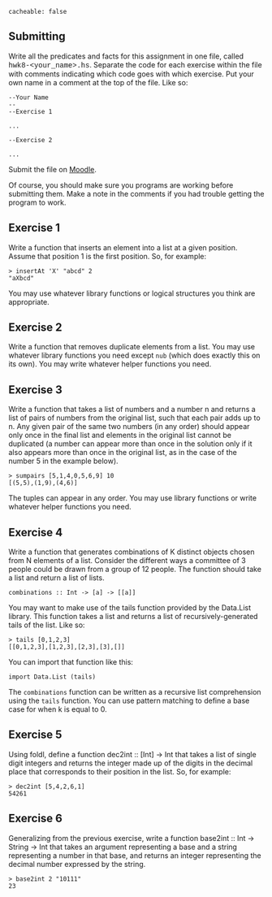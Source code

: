 ```
cacheable: false
```

## Submitting

Write all the predicates and facts for this assignment in one file, called
<span style="font-family: 'Courier New', Courier, 'Lucida Sans Typewriter', 'Lucida Typewriter', monospace;">hwk8-&lt;your_name&gt;.hs</span>. Separate the code for each exercise within the file with comments indicating which code goes with which exercise. Put your own name in a comment at the top of the file. Like so:


    --Your Name
    --
    --Exercise 1

    ...

    --Exercise 2

    ...



Submit the file on [Moodle](https://moodle.pugetsound.edu/moodle/mod/assign/view.php?id=308771).

Of course, you should make sure you programs are working before submitting them.
Make a note in the comments if you had trouble getting the program to work.


## Exercise 1

Write a function that inserts an element into a list at a given position. Assume that position 1 is the first position. So, for example:

<pre><code class="haskell">> insertAt 'X' "abcd" 2
"aXbcd"</code></pre>

You may use whatever library functions or logical structures you think are appropriate.

## Exercise 2

Write a function that removes duplicate elements from a list. You may use whatever library functions you need except `nub` (which does exactly this on its own). You may write whatever helper functions you need.

## Exercise 3

Write a function that takes a list of numbers and a number n and returns a list of pairs of numbers from the original list, such that each pair adds up to n. Any given pair of the same two numbers (in any order) should appear only once in the final list and elements in the original list cannot be duplicated (a number can appear more than once in the solution only if it also appears more than once in the original list, as in the case of the number 5 in the example below).

<pre><code class="haskell">> sumpairs [5,1,4,0,5,6,9] 10
[(5,5),(1,9),(4,6)]</code></pre>

The tuples can appear in any order. You may use library functions or write whatever helper functions you need.

## Exercise 4

Write a function that generates combinations of K distinct objects chosen from N elements of a list. Consider the different ways a committee of 3 people could be drawn from a group of 12 people. The function should take a list and return a list of lists.

<pre><code class="haskell">combinations :: Int -> [a] -> [[a]]</code></pre>

You may want to make use of the <span class="codefont">tails</span> function provided by the <span class="codefont">Data.List</span> library. This function takes a list and returns a list of recursively-generated tails of the list. Like so:

<pre><code class="haskell">> tails [0,1,2,3]
[[0,1,2,3],[1,2,3],[2,3],[3],[]]</code></pre>

You can import that function like this:

<pre><code class="haskell">import Data.List (tails)</code></pre>

The `combinations` function can be written as a recursive list comprehension using the `tails` function. You can use pattern matching to define a base case for when k is equal to 0.

## Exercise 5

Using <span class="codefont">foldl</span>, define a function <span class="codefont">dec2int :: [Int] -> Int</span> that takes a list of single digit integers and returns the integer made up of the digits in the decimal place that corresponds to their position in the list. So, for example:

<pre><code class="haskell">> dec2int [5,4,2,6,1]
54261</code></pre>

## Exercise 6

Generalizing from the previous exercise, write a function <span class="codefont">base2int :: Int -> String -> Int</span> that takes an argument representing a base and a string representing a number in that base, and returns an integer representing the decimal number expressed by the string.

<pre><code class="haskell">> base2int 2 "10111"
23</code></pre>
